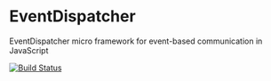 # EventDispatcher
EventDispatcher micro framework for event-based communication in JavaScript

[![Build Status](https://travis-ci.org/nginejs/EventDispatcher.svg?branch=master)](https://travis-ci.org/nginejs/EventDispatcher)
